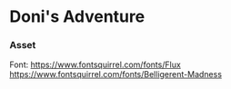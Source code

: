 # Doni's Adventure

### Asset
Font:
https://www.fontsquirrel.com/fonts/Flux
https://www.fontsquirrel.com/fonts/Belligerent-Madness

